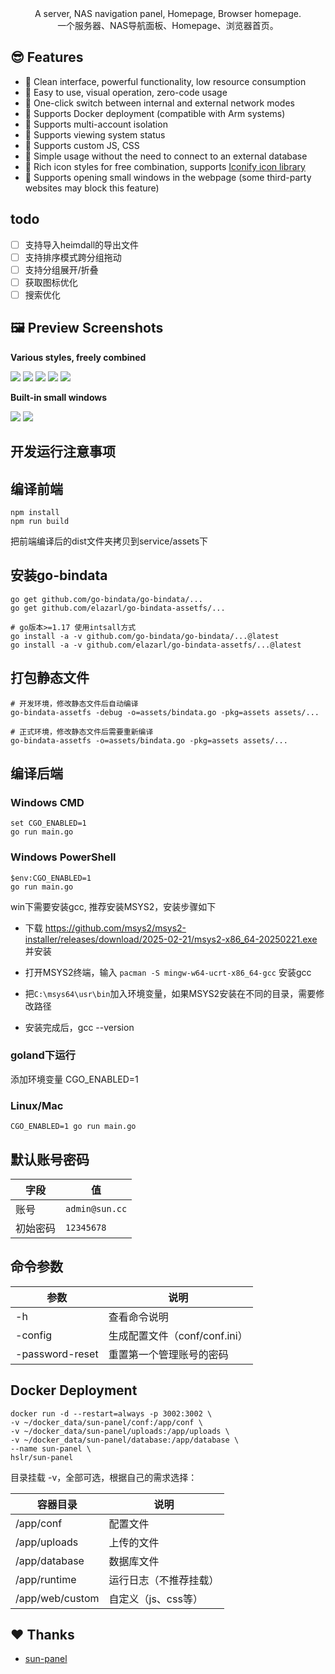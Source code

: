 <div align=center>
A server, NAS navigation panel, Homepage, Browser homepage.
<br>
一个服务器、NAS导航面板、Homepage、浏览器首页。

</div>

## 😎 Features

- 🍉 Clean interface, powerful functionality, low resource consumption
- 🍊 Easy to use, visual operation, zero-code usage
- 🍠 One-click switch between internal and external network modes
- 🍵 Supports Docker deployment (compatible with Arm systems)
- 🎪 Supports multi-account isolation
- 🎏 Supports viewing system status
- 🫙 Supports custom JS, CSS
- 🍻 Simple usage without the need to connect to an external database
- 🍾 Rich icon styles for free combination, supports [Iconify icon library](https://icon-sets.iconify.design/)
- 🚁 Supports opening small windows in the webpage (some third-party websites may block this feature)

## todo
- [ ] 支持导入heimdall的导出文件
- [ ] 支持排序模式跨分组拖动
- [ ] 支持分组展开/折叠
- [ ] 获取图标优化
- [ ] 搜索优化

## 🖼️ Preview Screenshots

**Various styles, freely combined**

![](./doc/images/icon-small-new.png)
![](./doc/images/transparent-info.png)
![](./doc/images/transparent-small.png)
![](./doc/images/solid-color-info.png)
![](./doc/images/full-color-small.jpg)

**Built-in small windows**

![](./doc/images/window-ssh.png)
![](./doc/images/window-xunlei.png)


## 开发运行注意事项

## 编译前端
```
npm install
npm run build
```
把前端编译后的dist文件夹拷贝到service/assets下

## 安装go-bindata
```ssh
go get github.com/go-bindata/go-bindata/...
go get github.com/elazarl/go-bindata-assetfs/...

# go版本>=1.17 使用intsall方式
go install -a -v github.com/go-bindata/go-bindata/...@latest
go install -a -v github.com/elazarl/go-bindata-assetfs/...@latest
```
## 打包静态文件

```
# 开发环境，修改静态文件后自动编译
go-bindata-assetfs -debug -o=assets/bindata.go -pkg=assets assets/...

# 正式环境，修改静态文件后需要重新编译
go-bindata-assetfs -o=assets/bindata.go -pkg=assets assets/...
```

## 编译后端

### Windows CMD
```
set CGO_ENABLED=1
go run main.go
```
### Windows PowerShell

```
$env:CGO_ENABLED=1
go run main.go
```

win下需要安装gcc, 推荐安装MSYS2，安装步骤如下
- 下载 https://github.com/msys2/msys2-installer/releases/download/2025-02-21/msys2-x86_64-20250221.exe 并安装

- 打开MSYS2终端，输入 `pacman -S mingw-w64-ucrt-x86_64-gcc` 安装gcc

- 把`C:\msys64\usr\bin`加入环境变量，如果MSYS2安装在不同的目录，需要修改路径

- 安装完成后，gcc --version

### goland下运行
添加环境变量 CGO_ENABLED=1

### Linux/Mac
```
CGO_ENABLED=1 go run main.go
```

## 默认账号密码
| 字段       | 值               |
|------------|------------------|
| 账号       | `admin@sun.cc`   |
| 初始密码   | `12345678`       |

## 命令参数
| 参数            | 说明                              |
|-----------------|-----------------------------------|
| -h              | 查看命令说明                      |
| -config         | 生成配置文件（conf/conf.ini）     |
| -password-reset | 重置第一个管理账号的密码          |

## Docker Deployment

```azure
docker run -d --restart=always -p 3002:3002 \
-v ~/docker_data/sun-panel/conf:/app/conf \
-v ~/docker_data/sun-panel/uploads:/app/uploads \
-v ~/docker_data/sun-panel/database:/app/database \
--name sun-panel \
hslr/sun-panel
```

目录挂载 -v，全部可选，根据自己的需求选择：

| 容器目录         | 说明                          |
|------------------|-------------------------------|
| /app/conf        | 配置文件                      |
| /app/uploads     | 上传的文件                    |
| /app/database    | 数据库文件                    |
| /app/runtime     | 运行日志（不推荐挂载）        |
| /app/web/custom  | 自定义（js、css等）           |

## ❤️ Thanks

- [sun-panel](https://github.com/hslr-s/sun-panel)
